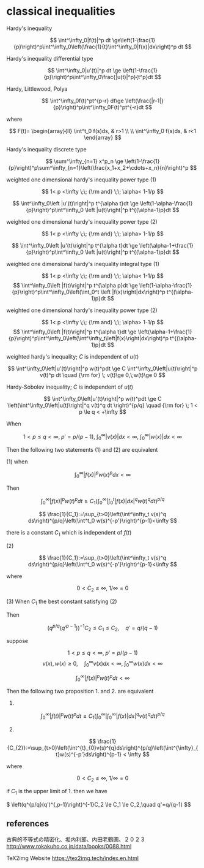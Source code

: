 # classical inequalities

Hardy's inequality

$$
\int^\infty_0|f(t)|^p dt \ge\left(1-\frac{1}{p}\right)^p\int^\infty_0\left(\frac{1}{t}\int^\infty_0|f(x)|dx\right)^p dt
$$


Hardy's inequality differential type

$$
\int^\infty_0|u'(t)|^p dt \ge \left(1-\frac{1}{p}\right)^p\int^\infty_0\frac{|u(t)|^p}{t^p}dt
$$

Hardy, Littlewood, Polya

$$
\int^\infty_0f(t)^pt^{p-r} dt\ge \left(\frac{|r-1|}{p}\right)^p\int^\infty_0F(t)^pt^{-r}dt
$$

where

$$
F(t)=
\begin{array}{ll}
\int^t_0 f(s)ds, & r>1 \\
\\
\int^\infty_0 f(s)ds, & r<1
\end{array}
$$

Hardy's inequality discrete type

$$
\sum^\infty_{n=1} x^p_n \ge \left(1-\frac{1}{p}\right)^p\sum^\infty_{n=1}\left(\frac{x_1+x_2+\cdots+x_n}{n}\right)^p
$$

weighted one dimensional hardy's inequality power type (1)

$$
1< p <\infty \;\; {\rm and} \;\; \alpha< 1-1/p
$$

$$
\int^\infty_0\left |u'(t)\right|^p t^{\alpha t}dt \ge \left(1-\alpha-\frac{1}{p}\right)^p\int^\infty_0 \left |u(t)\right|^p t^{(\alpha-1)p}dt
$$

weighted one dimensional hardy's inequality power type (2)

$$
1< p <\infty \;\; {\rm and} \;\; \alpha> 1-1/p
$$

$$
\int^\infty_0\left |u'(t)\right|^p t^{\alpha t}dt \ge \left(\alpha-1+\frac{1}{p}\right)^p\int^\infty_0 \left |u(t)\right|^p t^{(\alpha-1)p}dt
$$

weighted one dimensional hardy's inequality integral type (1)

$$
1< p <\infty \;\; {\rm and} \;\; \alpha< 1-1/p
$$
$$
\int^\infty_0\left |f(t)\right|^p t^{\alpha p}dt \ge \left(1-\alpha-\frac{1}{p}\right)^p\int^\infty_0\left(\int_0^t \left |f(x)\right|dx\right)^p t^{(\alpha-1)p}dt
$$

weighted one dimensional hardy's inequality power type (2)

$$
1< p <\infty \;\; {\rm and} \;\; \alpha> 1-1/p
$$
$$
\int^\infty_0\left |f(t)\right|^p t^{\alpha t}dt \ge \left(\alpha-1+\frac{1}{p}\right)^p\int^\infty_0\left(\int^\infty_t\left|f(x)\right|dx\right)^p t^{(\alpha-1)p}dt
$$

weighted hardy's inequality; $C$ is independent of $u(t)$

$$
\int^\infty_0\left|u'(t)\right|^p w(t)^pdt \ge C \int^\infty_0\left|u(t)\right|^p v(t)^p dt \quad {\rm for} \; v(t)\ge 0,\;w(t)\ge 0
$$

Hardy-Sobolev inequality; $C$ is independent of $u(t)$

$$
\int^\infty_0\left|u'(t)\right|^p w(t)^pdt \ge C \left(\int^\infty_0\left|u(t)\right|^q v(t)^q dt \right)^{p/q} \quad {\rm for} \; 1 < p \le q < +\infty
$$

When 

$$
1<p \le q<\infty,\;p'=p/(p-1),\;\int^\infty_0|v(x)|dx<\infty,\;\int^\infty_0|w(x)|dx<\infty
$$

Then the following two statements (1) and (2) are equivalent

(1) when

$$
\int^\infty_0|f(x)|^pw(x)^p dx<\infty
$$

Then

$$
\int^\infty_0|f(x)|^p w(t)^p dt \ge C_1\left(\int^\infty_0\left|\int^t_0|f(x)|dx\right|^q w(t)^q dt\right)^{p/q}
$$

$$
\frac{1}{C_1}:=\sup_{t>0}\left(\int^\infty_t v(s)^q ds\right)^{p/q}\left(\int^t_0 w(s)^{-p'}\right)^{p-1}<\infty
$$

there is a constant $C_1$ which is independent of $f(t)$

(2)

$$
\frac{1}{C_1}:=\sup_{t>0}\left(\int^\infty_t v(s)^q ds\right)^{p/q}\left(\int^t_0 w(s)^{-p'}\right)^{p-1}<\infty
$$

where

$$
0<C_2\le \infty,\; 1/\infty=0
$$

(3) When $C_1$ the best constant satisfying (2)

Then

$$
\left(q^{p/q}(q'^{p-1})\right)^{-1}C_2 \le C_1 \le C_2,\quad q'=q/(q-1)
$$

suppose

$$
1<p \le q <\infty, \; p'=p/(p-1)
$$
$$
v(x),w(x) \ge 0, \quad \int^\infty_0 v(x) dx <\infty,\;\int^\infty_0 w(x) dx <\infty
$$

$$
\int^{\infty}_{0}|f(x)|^{p}w(t)^{p}dt<\infty
$$

Then the following two proposition 1. and 2. are equivalent

1.

$$
\int^{\infty}_{0}|f(t)|^{p}w(t)^{p}dt \ge C_{1}\left(\int^{\infty}_{0}\left|\int^{\infty}_{0}|f(x)|dx\right|^{q}v(t)^{q}dt\right)^{{p/q}}
$$

2.

$$
\frac{1}{C_{2}}:=\sup_{t>0}\left(\int^{t}_{0}v(s)^{q}ds\right)^{p/q}\left(\int^{\infty}_{t}w(s)^{-p'}ds\right)^{p-1} < \infty
$$

where

$$
0<C_{2}\le\infty,\;1/\infty=0
$$

if $C_1$ is the upper limit of 1. then we have

$
\left(q^{p/q}(q')^{\,p-1}\right)^{-1}C_2 \le C_1 \le C_2,\quad q'=q/(q-1)
$$



## references
古典的不等式の精密化、堀内利郎、内田老鶴圃、２０２３ 
http://www.rokakuho.co.jp/data/books/0088.html

TeX2img Website
https://tex2img.tech/index.en.html
